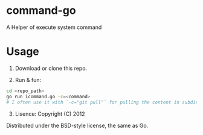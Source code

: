 command-go
==========

A Helper of execute system command 

# Usage

1. Download or clone this repo.

2. Run & fun:
```bash
cd <repo_path>
go run icommand.go -c=<command> 
# I often use it with `-c="git pull"` for pulling the content in subdir from git repo. 
```

3. Lisence:
Copyright (C) 2012

Distributed under the BSD-style license, the same as Go.